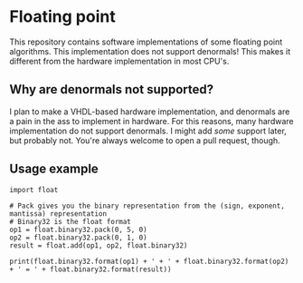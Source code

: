 # Floating point

This repository contains software implementations of some floating point algorithms. This implementation does not support denormals! This makes it different from the hardware implementation in most CPU's.


## Why are denormals not supported?

I plan to make a VHDL-based hardware implementation, and denormals are a pain in the ass to implement in hardware. For this reasons, many hardware implementation do not support denormals. I might add *some* support later, but probably not. You're always welcome to open a pull request, though.


## Usage example

    import float
    
    # Pack gives you the binary representation from the (sign, exponent, mantissa) representation
    # Binary32 is the float format
    op1 = float.binary32.pack(0, 5, 0)
    op2 = float.binary32.pack(0, 1, 0)
    result = float.add(op1, op2, float.binary32)
    
    print(float.binary32.format(op1) + ' + ' + float.binary32.format(op2) + ' = ' + float.binary32.format(result))
